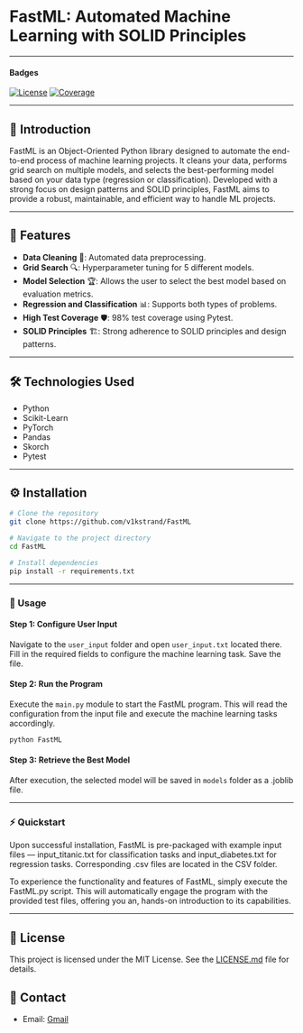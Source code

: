 # FastML: Automated Machine Learning with SOLID Principles

---

#### Badges

[![License](https://img.shields.io/badge/license-MIT-blue.svg)](https://opensource.org/licenses/MIT)
[![Coverage](https://img.shields.io/badge/coverage-98%25-green)](https://your-coverage-report-link)

---

## 📌 Introduction

FastML is an Object-Oriented Python library designed to automate the end-to-end process of machine learning projects. It cleans your data, performs grid search on multiple models, and selects the best-performing model based on your data type (regression or classification). Developed with a strong focus on design patterns and SOLID principles, FastML aims to provide a robust, maintainable, and efficient way to handle ML projects.

---

## 🎯 Features

- **Data Cleaning** 🧹: Automated data preprocessing.
- **Grid Search** 🔍: Hyperparameter tuning for 5 different models.
- **Model Selection** 🏆: Allows the user to select the best model based on evaluation metrics.
- **Regression and Classification** 📊: Supports both types of problems.
- **High Test Coverage** 🛡️: 98% test coverage using Pytest.
- **SOLID Principles** 🏗️: Strong adherence to SOLID principles and design patterns.
---

## 🛠️ Technologies Used

- Python
- Scikit-Learn
- PyTorch
- Pandas
- Skorch
- Pytest

---

## ⚙️ Installation

```bash
# Clone the repository
git clone https://github.com/v1kstrand/FastML

# Navigate to the project directory
cd FastML

# Install dependencies
pip install -r requirements.txt
```

---

### 🚀 Usage

#### Step 1: Configure User Input

Navigate to the `user_input` folder and open `user_input.txt` located there. Fill in the required fields to configure the machine learning task. Save the file.

#### Step 2: Run the Program

Execute the `main.py` module to start the FastML program. This will read the configuration from the input file and execute the machine learning tasks accordingly.

```bash
python FastML
```

#### Step 3: Retrieve the Best Model

After execution, the selected model will be saved in `models` folder as a .joblib file.

---

### ⚡ Quickstart

Upon successful installation, FastML is pre-packaged with example input files — input_titanic.txt for classification tasks and input_diabetes.txt for regression tasks. Corresponding .csv files are located in the CSV folder.

To experience the functionality and features of FastML, simply execute the FastML.py script. This will automatically engage the program with the provided test files, offering you an, hands-on introduction to its capabilities.

---

## 📜 License

This project is licensed under the MIT License. See the [LICENSE.md](LICENSE.md) file for details.

## 📧 Contact

- Email: [Gmail](mailto:David.Vikstrand@gmail.com)
